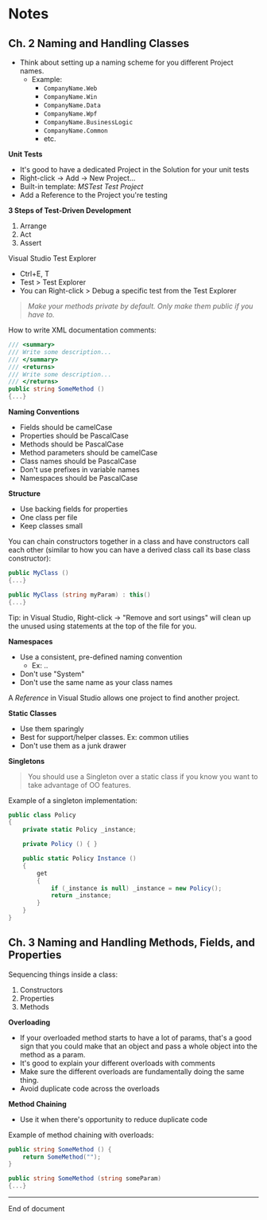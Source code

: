 # Notes

## Ch. 2 Naming and Handling Classes 

* Think about setting up a naming scheme for you different Project names. 
    * Example:
        * `CompanyName.Web`
        * `CompanyName.Win`
        * `CompanyName.Data`
        * `CompanyName.Wpf`
        * `CompanyName.BusinessLogic`
        * `CompanyName.Common`
        * etc.

**Unit Tests**

* It's good to have a dedicated Project in the Solution for your unit tests
* Right-click -> Add -> New Project...
* Built-in template: _MSTest Test Project_
* Add a Reference to the Project you're testing

**3 Steps of Test-Driven Development**

1. Arrange 
2. Act
3. Assert

Visual Studio Test Explorer

* Ctrl+E, T
* Test > Test Explorer
* You can Right-click > Debug a specific test from the Test Explorer

> _Make your methods private by default. Only make them public if you have to._

How to write XML documentation comments:

```C#
/// <summary>
/// Write some description...
/// </summary>
/// <returns>
/// Write some description...
/// </returns>
public string SomeMethod ()
{...}
```

**Naming Conventions**

* Fields should be camelCase
* Properties should be PascalCase
* Methods should be PascalCase
* Method parameters should be camelCase 
* Class names should be PascalCase 
* Don't use prefixes in variable names 
* Namespaces should be PascalCase

**Structure**

* Use backing fields for properties 
* One class per file 
* Keep classes small 

You can chain constructors together in a class and have constructors call each other (similar to how you can have a derived class call its base class constructor):

```C#
public MyClass () 
{...}

public MyClass (string myParam) : this() 
{...}
```

Tip: in Visual Studio, Right-click -> "Remove and sort usings" will clean up the unused using statements at the top of the file for you. 

**Namespaces**

* Use a consistent, pre-defined naming convention
    * Ex: <Company>.<Technology>.<Feature>
* Don't use "System" 
* Don't use the same name as your class names 

A _Reference_ in Visual Studio allows one project to find another project. 

**Static Classes**

* Use them sparingly 
* Best for support/helper classes. Ex: common utilies
* Don't use them as a junk drawer 

**Singletons**

> You should use a Singleton over a static class if you know you want to take advantage of OO features. 

Example of a singleton implementation: 

```C#
public class Policy
{
    private static Policy _instance; 

    private Policy () { }

    public static Policy Instance () 
    {
        get 
        {
            if (_instance is null) _instance = new Policy();
            return _instance;
        }
    }
}
```

## Ch. 3 Naming and Handling Methods, Fields, and Properties

Sequencing things inside a class:

1. Constructors 
2. Properties 
3. Methods

**Overloading**

* If your overloaded method starts to have a lot of params, that's a good sign that you could make that an object and pass a whole object into the method as a param. 
* It's good to explain your different overloads with comments 
* Make sure the different overloads are fundamentally doing the same thing.
* Avoid duplicate code across the overloads

**Method Chaining**

* Use it when there's opportunity to reduce duplicate code

Example of method chaining with overloads: 

```C#
public string SomeMethod () {
    return SomeMethod("");
}

public string SomeMethod (string someParam) 
{...}
```

---
End of document